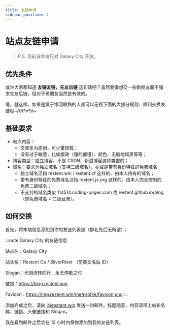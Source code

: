 ```yaml
---
title: 友链申请
sidebar_position: 4
---
```


# 站点友链申请

> P.S. 目前该申请只对 Galaxy City 开放。

## 优先条件

或许大家都知道 **友链友链，先友后链** 这句话吧？虽然我很想交一些新朋友而不强求先友后链，但对于老朋友当然是有效的。

嗯，就这样。如果是属于银河眼熟的人都可以无视下面的大部分规则、顺利交换友链哒~~~///(^v^)\\\~~~

## 基础要求

- 站点内容：
    - 文章多为原创，可少量转载；
    - 没有过于敏感，比如摄政（懂的都懂）、颜色、无脑地域黑等等；
- 博客类型：独立博客，不是 CSDN、新浪博客这种类型的；
- 域名：要求为独立域名（支持二级域名），亦或是带有身份特征的免费域名
    - 独立域名泛指 restent.win / restent.cf 这样的、由本人持有的域名；
    - 带有身份特征的免费域名泛指 restent.js.org 这样的、由本人完全控制的免费二级域名；
    - 不支持的域名类似 114514.coding-pages.com 或 restent.github.io/blog（即免费域名 + 二级目录）。

## 如何交换

首先，将本站信息添加到你的友链列表里（排名先后无所谓）；

:::note Galaxy City 的友链信息

站点名：Galaxy City

站长名：Restent Ou / SliverRiver （前英文名后 ID）

Slogan：光阴流转前行，永无停歇之时

链接：<https://blog.restent.win>

Favicon：<https://img.restent.win/me/profile/favicon.png>
:::

添加完成之后，请向 [i@restent.win](mailto:i@restent.win) 发送一封邮件。标题随意，内容请带上站长名称、链接、头像链接和 Slogan。

我在看到邮件之后会在 12 小时内将你添加到我的友链列表。